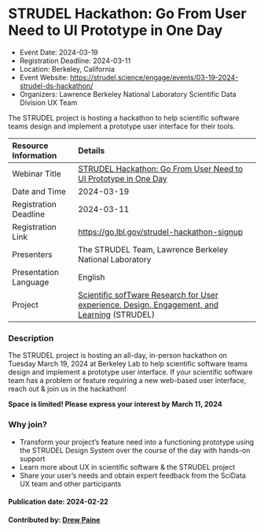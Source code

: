# STRUDEL Hackathon: Go From User Need to UI Prototype in One Day

- Event Date: 2024-03-19
- Registration Deadline: 2024-03-11
- Location: Berkeley, California
- Event Website: <https://strudel.science/engage/events/03-19-2024-strudel-ds-hackathon/>
- Organizers: Lawrence Berkeley National Laboratory Scientific Data Division UX Team

The STRUDEL project is hosting a hackathon to help scientific software teams design and implement a prototype user interface for their tools.

Resource Information | Details
:--- | :---			   
Webinar Title | [STRUDEL Hackathon: Go From User Need to UI Prototype in One Day](https://strudel.science/engage/events/03-19-2024-strudel-ds-hackathon/)
Date and Time | 2024-03-19
Registration Deadline | 2024-03-11
Registration Link | <https://go.lbl.gov/strudel-hackathon-signup>
Presenters | The STRUDEL Team, Lawrence Berkeley National Laboratory
Presentation Language | English
Project | [Scientific sofTware Research for User experience, Design, Engagement, and Learning](https://strudel.science/) (STRUDEL)

### Description

The STRUDEL project is hosting an all-day, in-person hackathon on Tuesday March 19, 2024 at Berkeley Lab to help scientific software teams design and implement a prototype user interface. If your scientific software team has a problem or feature requiring a new web-based user interface, reach out & join us in the hackathon!

<b>Space is limited! Please express your interest by March 11, 2024</b>

### Why join?

- Transform your project’s feature need into a functioning prototype using the STRUDEL Design System over the course of the day with hands-on support
- Learn more about UX in scientific software & the STRUDEL project
- Share your user’s needs and obtain expert feedback from the SciData UX team and other participants

#### Publication date: 2024-02-22

#### Contributed by: [Drew Paine](https://github.com/pained/)

<!---
Publish: yes
Topics: in-person learning, user experience design 
--->
